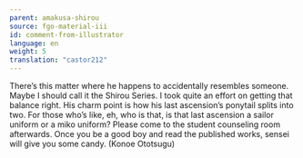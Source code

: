 ```yaml
---
parent: amakusa-shirou
source: fgo-material-iii
id: comment-from-illustrator
language: en
weight: 5
translation: "castor212"
---
```


There’s this matter where he happens to accidentally resembles someone. Maybe I should call it the Shirou Series. I took quite an effort on getting that balance right. His charm point is how his last ascension’s ponytail splits into two. For those who’s like, eh, who is that, is that last ascension a sailor uniform or a miko uniform? Please come to the student counseling room afterwards. Once you be a good boy and read the published works, sensei will give you some candy. (Konoe Ototsugu)
